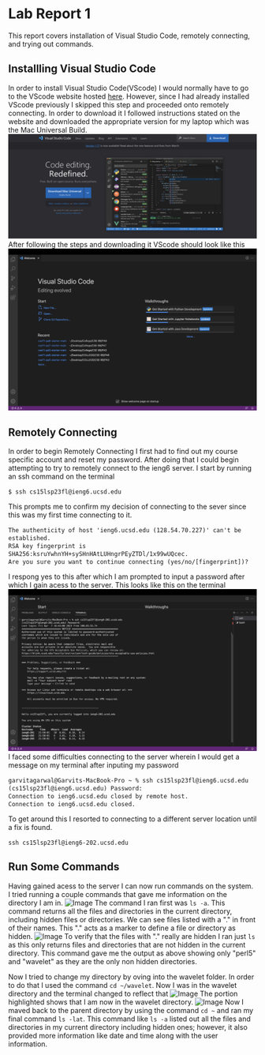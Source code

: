 # Lab Report 1
This report covers installation of Visual Studio Code, remotely connecting, and trying out commands. 
## Installling Visual Studio Code
In order to install Visual Studio Code(VScode) I would normally have to go to the VScode website hosted [here](https://code.visualstudio.com/). However, since I had already installed VScode previously I skipped this step and proceeded onto remotely connecting. In order to download it I followed instructions stated on the website and downloaded the appropriate version for my laptop which was the Mac Universal Build.
![Image](Lab_1_img/VScodeSite.png)
After following the steps and downloading it VScode should look like this
![Image](Lab_1_img/Vscode.png)
## Remotely Connecting
In order to begin Remotely Connecting I first had to find out my course specific account and reset my password. After doing that I could begin attempting to try to remotely connect to the ieng6 server. I start by running an ssh command on the terminal 
```
$ ssh cs15lsp23fl@ieng6.ucsd.edu
```
This prompts me to confirm my decision of connecting to the sever since this was my first time connecting to it.
```
The authenticity of host 'ieng6.ucsd.edu (128.54.70.227)' can't be established.
RSA key fingerprint is SHA256:ksruYwhnYH+sySHnHAtLUHngrPEyZTDl/1x99wUQcec.
Are you sure you want to continue connecting (yes/no/[fingerprint])? 
```
I respong yes to this after which I am prompted to input a password after which I gain acess to the server.
This looks like this on the terminal
![Image](Lab_1_img/RemoteCon.png)
I faced some difficulties connecting to the server wherein I would get a message on my terminal after inputing my password
```
garvitagarwal@Garvits-MacBook-Pro ~ % ssh cs15lsp23fl@ieng6.ucsd.edu 
(cs15lsp23fl@ieng6.ucsd.edu) Password: 
Connection to ieng6.ucsd.edu closed by remote host.
Connection to ieng6.ucsd.edu closed.
```
To get around this I resorted to connecting to a different server location until a fix is found.
```
ssh cs15lsp23fl@ieng6-202.ucsd.edu
```

## Run Some Commands
Having gained acess to the server I can now run commands on the system. I tried running a couple commands that gave me information on the directory I am in.
![Image](https://github.com/garvit192/CSE15L-LabReport1/blob/main/ls_a.png)
The command I ran first was `ls -a`. This command returns all the files and directories in the current directory, including hidden files or directories.
We can see files listed with a "." in front of their names. This "." acts as a marker to define a file or directory as hidden.
![Image](https://github.com/garvit192/CSE15L-LabReport1/blob/main/ls.png)
To verify that the files with "." really are hidden I ran just ` ls ` as this only returns files and directories that are not hidden in the current directory. This command gave me the output as above showing only "perl5" and "wavelet"  as they are the only non hidden directories.

Now I tried to change my directory by oving into the wavelet folder. In order to do that I used the command `cd ~/wavelet`. Now I was in the wavelet directory and the terminal changed to reflect that
![Image](https://github.com/garvit192/CSE15L-LabReport1/blob/main/cd_wavlet.png)
The portion highlighted shows that I am now in the wavelet directory.
![Image](https://github.com/garvit192/CSE15L-LabReport1/blob/main/ls_lat.png)
Now I maved back to the parent directory by using the command `cd ~` and ran my final command `ls -lat`. This command like `ls -a` listed out all the files and directories in my current directory including hidden ones; however, it also provided more information like date and time along with the user information.
